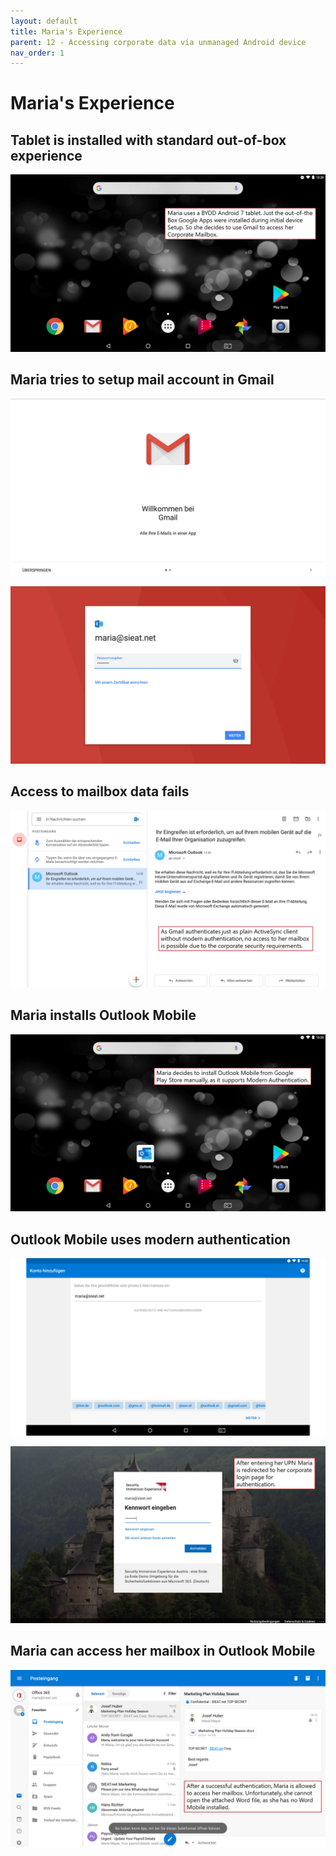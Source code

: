 ```yaml
---
layout: default
title: Maria's Experience
parent: 12 - Accessing corporate data via unmanaged Android device
nav_order: 1
---
```


# Maria's Experience

## Tablet is installed with standard out-of-box experience
![android enterprise](/assets/images/scenario12/Scenario12_03.PNG "")

## Maria tries to setup mail account in Gmail
![](/assets/images/scenario12/Scenario12_04.PNG "")

![](/assets/images/scenario12/Scenario12_05.PNG "")

## Access to mailbox data fails
![](/assets/images/scenario12/Scenario12_06.PNG "")

## Maria installs Outlook Mobile
![](/assets/images/scenario12/Scenario12_07.PNG "")

## Outlook Mobile uses modern authentication
![](/assets/images/scenario12/Scenario12_08.PNG "")

![](/assets/images/scenario12/Scenario12_09.PNG "")

## Maria can access her mailbox in Outlook Mobile
![](/assets/images/scenario12/Scenario12_10.PNG "")
